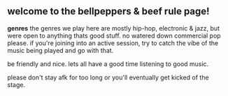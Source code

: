 ## welcome to the bellpeppers & beef rule page!

**genres**
the genres we play here are mostly hip-hop, electronic & jazz, but were open to anything thats good stuff. no watered down commercial pop please.
if you're joining into an active session, try to catch the vibe of the music being played and go with that.

be friendly and nice. lets all have a good time listening to good music.

please don't stay afk for too long or you'll eventually get kicked of the stage.
